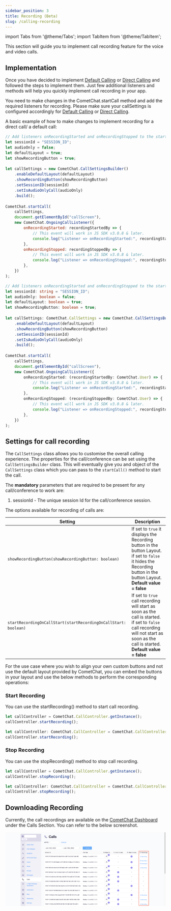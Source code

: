 ```yaml
---
sidebar_position: 3
title: Recording (Beta)
slug: /calling-recording
---
```


import Tabs from '@theme/Tabs';
import TabItem from '@theme/TabItem';


This section will guide you to implement call recording feature for the voice and video calls.

## Implementation

Once you have decided to implement [Default Calling](./calling-default-calling) or [Direct Calling](./calling-direct-calling) and followed the steps to implement them. Just few additional listeners and methods will help you quickly implement call recording in your app.

You need to make changes in the CometChat.startCall method and add the required listeners for recording. Please make sure your callSettings is configured accordingly for [Default Calling](./calling-default-calling) or [Direct Calling](./calling-direct-calling).

A basic example of how to make changes to implement recording for a direct call/ a default call:

<Tabs>
<TabItem value="1" label="Javascript">

```Javascript
// Add listeners onRecordingStarted and onRecordingStopped to the startCall method
let sessionId = "SESSION_ID";
let audioOnly = false;
let defaultLayout = true;
let showRecordingButton = true;

let callSettings = new CometChat.CallSettingsBuilder()
    .enableDefaultLayout(defaultLayout)
    .showRecordingButton(showRecordingButton)
    .setSessionID(sessionId)
    .setIsAudioOnlyCall(audioOnly)
    .build();

CometChat.startCall(
    callSettings,
    document.getElementById("callScreen"),
    new CometChat.OngoingCallListener({
        onRecordingStarted: recordingStartedBy => {
            // This event will work in JS SDK v3.0.8 & later.
            console.log("Listener => onRecordingStarted:", recordingStartedBy);
        },
        onRecordingStopped: recordingStoppedBy => {
            // This event will work in JS SDK v3.0.8 & later.
            console.log("Listener => onRecordingStopped:", recordingStoppedBy);
        },
    })
);
```

</TabItem>

<TabItem value="2" label="Typescript">

```Typescript
// Add listeners onRecordingStarted and onRecordingStopped to the startCall method.
let sessionId: string = "SESSION_ID";
let audioOnly: boolean = false;
let defaultLayout: boolean = true;
let showRecordingButton: boolean = true;

let callSettings: CometChat.CallSettings = new CometChat.CallSettingsBuilder()
    .enableDefaultLayout(defaultLayout)
    .showRecordingButton(showRecordingButton)
    .setSessionID(sessionId)
    .setIsAudioOnlyCall(audioOnly)
    .build();

CometChat.startCall(
    callSettings,
    document.getElementById("callScreen"),
    new CometChat.OngoingCallListener({
        onRecordingStarted: (recordingStartedBy: CometChat.User) => {
            // This event will work in JS SDK v3.0.8 & later.
            console.log("Listener => onRecordingStarted:", recordingStartedBy);
        },
        onRecordingStopped: (recordingStoppedBy: CometChat.User) => {
            // This event will work in JS SDK v3.0.8 & later.
            console.log("Listener => onRecordingStopped:", recordingStoppedBy);
        },
    })
);
```

</TabItem>
</Tabs>



## Settings for call recording

The `CallSettings` class allows you to customise the overall calling experience. The properties for the call/conference can be set using the `CallSettingsBuilder` class. This will eventually give you and object of the `CallSettings` class which you can pass to the `startCall()` method to start the call.

The **mandatory** parameters that are required to be present for any call/conference to work are:

1. sessionId - The unique session Id for the call/conference session.

The options available for recording of calls are:

| Setting | Description | 
| ---- | ---- | 
| `showRecordingButton(showRecordingButton: boolean)` | If set to `true` it displays the Recording button in the button Layout.<br />if set to `false` it hides the Recording button in the button Layout.<br />**Default value = false** | 
| `startRecordingOnCallStart(startRecordingOnCallStart: boolean)` | If set to `true` call recording will start as soon as the call is started.<br />if set to `false` call recording will not start as soon as the call is started.<br />**Default value = false** | 


For the use case where you wish to align your own custom buttons and not use the default layout provided by CometChat, you can embed the buttons in your layout and use the below methods to perform the corresponding operations:

### Start Recording

You can use the startRecording() method to start call recording.

<Tabs>
<TabItem value="1" label="Javascript">

```Javascript
let callController = CometChat.CallController.getInstance();
callController.startRecording();
```

</TabItem>

<TabItem value="2" label="Typescript">

```Typescript
let callController: CometChat.CallController = CometChat.CallController.getInstance();
callController.startRecording();
```

</TabItem>
</Tabs>


### Stop Recording

You can use the stopRecording() method to stop call recording.

<Tabs>
<TabItem value="1" label="Javascript">

```Javascript
let callController = CometChat.CallController.getInstance();
callController.stopRecording();
```

</TabItem>

<TabItem value="2" label="Typescript">

```Typescript
let callController: CometChat.CallController = CometChat.CallController.getInstance();
callController.stopRecording();
```

</TabItem>
</Tabs>



## Downloading Recording

Currently, the call recordings are available on the [CometChat Dashboard](https://app.cometchat.com) under the Calls Section. You can refer to the below screenshot.

![](./assets/7074vppi29h4jsxht5yv37bqx44d29hd6mdtxoxbxtfeucz7rs3kebgmn5xg7nh7.png)